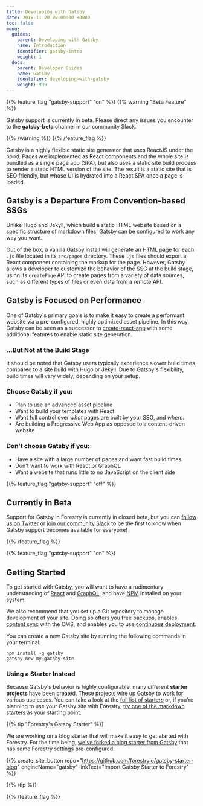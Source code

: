 ```yaml
---
title: Developing with Gatsby
date: 2018-11-20 00:00:00 +0000
toc: false
menu:
  guides:
    parent: Developing with Gatsby
    name: Introduction
    identifier: gatsby-intro
    weight: 1
  docs:
    parent: Developer Guides
    name: Gatsby
    identifier: developing-with-gatsby
    weight: 999
---
```


{{% feature_flag "gatsby-support" "on" %}}
{{% warning "Beta Feature" %}}

Gatsby support is currently in beta. Please direct any issues you encounter to the **gatsby-beta** channel in our community Slack.

{{% /warning %}}
{{% /feature_flag %}}

Gatsby is a highly flexible static site generator that uses ReactJS under the hood. Pages are implemented as React components and the whole site is bundled as a single page app (SPA), but also uses a static site build process to render a static HTML version of the site. The result is a static site that is SEO friendly, but whose UI is hydrated into a React SPA once a page is loaded.

## Gatsby is a Departure From Convention-based SSGs

Unlike Hugo and Jekyll, which build a static HTML website based on a specific structure of markdown files, Gatsby can be configured to work any way you want.

Out of the box, a vanilla Gatsby install will generate an HTML page for each `.js` file located in its `src/pages` directory. These `.js` files should export a React component containing the markup for the page. However, Gatsby allows a developer to customize the behavior of the SSG at the build stage, using its `createPage` API to create pages from a variety of data sources, such as different types of files or even data from a remote API.

## Gatsby is Focused on Performance

One of Gatsby's primary goals is to make it easy to create a performant website via a pre-configured, highly optimized asset pipeline. In this way, Gatsby can be seen as a successor to [create-react-app](https://facebook.github.io/create-react-app/) with some additional features to enable static site generation.

### ...But Not at the Build Stage

It should be noted that Gatsby users typically experience slower build times compared to a site build with Hugo or Jekyll. Due to Gatsby's flexibility, build times will vary widely, depending on your setup.

### Choose Gatsby if you:
- Plan to use an advanced asset pipeline
- Want to build your templates with React
- Want full control over _what_ pages are built by your SSG, and _where_.
- Are building a Progressive Web App as opposed to a content-driven website

### Don't choose Gatsby if you:
- Have a site with a large number of pages and want fast build times
- Don't want to work with React or GraphQL
- Want a website that runs little to no JavaScript on the client side

{{% feature_flag "gatsby-support" "off" %}}

## Currently in Beta

Support for Gatsby in Forestry is currently in closed beta, but you can [follow us on Twitter](https://twitter.com/forestryio/) or [join our community Slack](/blog/join-our-slack-community/) to be the first to know when Gatsby support becomes available for everyone!

{{% /feature_flag %}}

{{% feature_flag "gatsby-support" "on" %}}

## Getting Started

To get started with Gatsby, you will want to have a rudimentary understanding of [React](https://reactjs.org/) and [GraphQL](https://graphql.org/), and have [NPM](https://www.npmjs.com/) installed on your system.

We also recommend that you set up a Git repository to manage development of your site. Doing so offers you free backups, enables [content sync](/docs/git-sync/) with the CMS, and enables you to use [continuous deployment](/docs/settings/#deployment).

You can create a new Gatsby site by running the following commands in your terminal:

```
npm install -g gatsby
gatsby new my-gatsby-site
```

### Using a Starter Instead

Because Gatsby's behavior is highly configurable, many different **starter projects** have been created. These projects wire up Gatsby to work for various use cases. You can take a look at the [full list of starters](https://www.gatsbyjs.org/starters/?v=2) or, if you're planning to use your Gatsby site with Forestry, [try one of the markdown starters](https://www.gatsbyjs.org/starters/?c=Markdown&v=2) as your starting point.

{{% tip "Forestry's Gatsby Starter" %}}

We are working on a blog starter that will make it easy to get started with Forestry. For the time being, [we've forked a blog starter from Gatsby](https://github.com/forestryio/gatsby-starter-blog) that has some Forestry settings pre-configured.

{{% create_site_button
repo="https://github.com/forestryio/gatsby-starter-blog"
engineName="gatsby"
linkText="Import Gatsby Starter to Forestry"
 %}}

{{% /tip %}}


{{% /feature_flag %}}